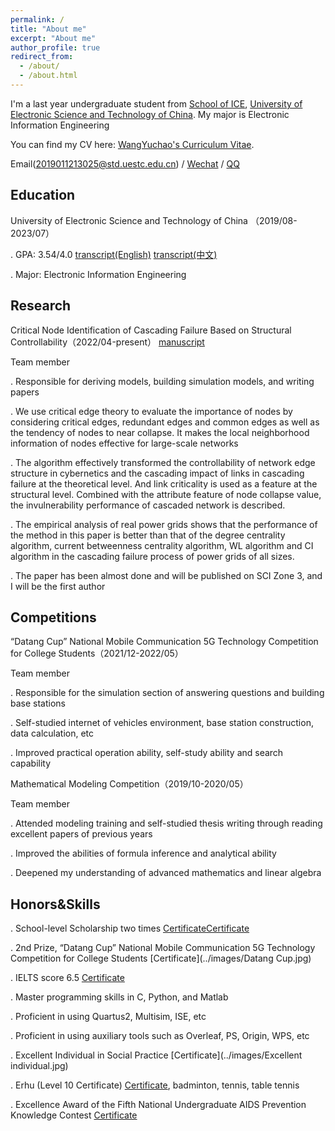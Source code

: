 ```yaml
---
permalink: /
title: "About me"
excerpt: "About me"
author_profile: true
redirect_from: 
  - /about/
  - /about.html
---
```


I'm a last year undergraduate student from [School of ICE](https://www.sice.uestc.edu.cn/), [University of Electronic Science and Technology of China](https://www.uestc.edu.cn/). My major is Electronic Information Engineering

You can find my CV here: [WangYuchao's Curriculum Vitae](../assets/WangYuchao-CV.pdf).

Email(2019011213025@std.uestc.edu.cn)  / [Wechat](../images/wechat.jpg)  / [QQ](../images/qq.jpg)

Education
------
University of Electronic Science and Technology of China （2019/08-2023/07）

. GPA: 3.54/4.0 [transcript(English)](../assets/transcript.pdf) [transcript(中文)](../assets/transcript2.pdf)

. Major: Electronic Information Engineering


Research
------
Critical Node Identification of Cascading Failure Based on Structural Controllability（2022/04-present） [manuscript](../assets/manuscript.pdf)

Team member   

. Responsible for deriving models, building simulation models, and writing papers

. We use critical edge theory to evaluate the importance of nodes by considering critical edges, redundant edges and common edges as well as the tendency of nodes to near collapse. It makes the local neighborhood information of nodes effective for large-scale networks 

. The algorithm effectively transformed the controllability of network edge structure in cybernetics and the cascading impact of links in cascading failure at the theoretical level. And link criticality is used as a feature at the structural level. Combined with the attribute feature of node collapse value, the invulnerability performance of cascaded network is described.

. The empirical analysis of real power grids shows that the performance of the method in this paper is better than that of the degree centrality algorithm, current betweenness centrality algorithm, WL algorithm and CI algorithm in the cascading failure process of power grids of all sizes.

. The paper has been almost done and will be published on SCI Zone 3, and I will be the first author


Competitions
------
“Datang Cup” National Mobile Communication 5G Technology Competition for College Students（2021/12-2022/05）

Team member                                                                                  

. Responsible for the simulation section of answering questions and building base stations

. Self-studied internet of vehicles environment, base station construction, data calculation, etc

. Improved practical operation ability, self-study ability and search capability


Mathematical Modeling Competition（2019/10-2020/05）

Team member                                               

. Attended modeling training and self-studied thesis writing through reading excellent papers of previous years

. Improved the abilities of formula inference and analytical ability

. Deepened my understanding of advanced mathematics and linear algebra



Honors&Skills
------
. School-level Scholarship two times [Certificate](../images/Scholarship1.jpg)[Certificate](../images/Scholarship2.jpg)

. 2nd Prize, “Datang Cup” National Mobile Communication 5G Technology Competition for College Students [Certificate](../images/Datang Cup.jpg)

. IELTS score 6.5 [Certificate](../images/IELTS.jpg)

. Master programming skills in C, Python, and Matlab

. Proficient in using Quartus2, Multisim, ISE, etc

. Proficient in using auxiliary tools such as Overleaf, PS, Origin, WPS, etc

. Excellent Individual in Social Practice [Certificate](../images/Excellent individual.jpg)

. Erhu (Level 10 Certificate) [Certificate](../images/Erhu.jpg), badminton, tennis, table tennis

. Excellence Award of the Fifth National Undergraduate AIDS Prevention Knowledge Contest [Certificate](../images/AIDS.jpg)
